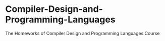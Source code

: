 # Compiler-Design-and-Programming-Languages

The Homeworks of Compiler Design and Programming Languages Course
